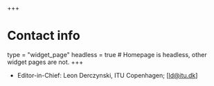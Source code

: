 +++
# Contact info
type = "widget_page"
headless = true  # Homepage is headless, other widget pages are not.
+++

* Editor-in-Chief: Leon Derczynski, ITU Copenhagen; [ld@itu.dk]
